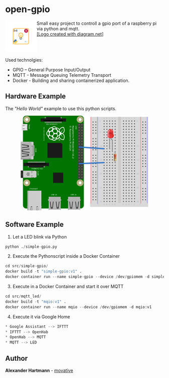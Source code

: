 # open-gpio

<img src="docs/icon.drawio.png" alt="Raspberry Icon" align="left" width="100" vspace="0" hspace="0"/>

Small easy project to controll a gpio port of a raspberry pi via python and mqtt.<br>
[[Logo created with diagram.net]](https://app.diagrams.net/)<br>
<br>
<br>
<br>

Used technolgies:

- GPIO – General Purpose Input/Output
- MQTT - Message Queuing Telemetry Transport
- Docker - Building and sharing containerized application.

## Hardware Example
The *"Hello World"* example to use this python scripts.

<center><img src="docs/fritzing.png" height="300" /></center>

## Software Example

1. Let a LED blink via Python

```python
python ./simple-gpio.py
```

2. Execute the Pythonscript inside a Docker Container

```python
cd src/simple-gpio/
docker build -t "simple-gpio:v1" .
docker container run --name simple-gpio --device /dev/gpiomem -d simple-gpio:v1
```

3. Execute in a Docker Container and start it over MQTT

```python
cd src/mqtt_led/
docker build -t "mqio:v1" .
docker container run --name mqio --device /dev/gpiomem -d mqio:v1
```

4. Execute it via Google Home

```python
* Google Assistant --> IFTTT
* IFTTT --> OpenHab
* OpenHab --> MQTT
* MQTT --> LED
```

## Author

**Alexander Hartmann** - [movative](https://github.com/movative)
